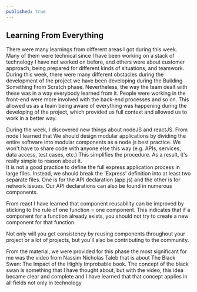 ```yaml
---
published: true
---
```

## Learning From Everything

There were many learnings from different areas I got during this week. Many of them were technical since I have been working on a stack of technology I have not worked on before, and others were about customer approach, being prepared for different kinds of situations, and teamwork.  
During this week, there were many different obstacles during the development of the project we have been developing during the Building Something From Scratch phase. Nevertheless, the way the team dealt with these was in a way everybody learned from it. People were working in the front-end were more involved with the back-end processes and so on. This allowed us as a team being aware of everything was happening during the developing of the project, which provided us full context and allowed us to work in a better way.  

During the week, I discovered new things about nodeJS and reactJS. From node I learned that We should design modular applications by dividing the entire software into modular components as a node.js best practice. We won't have to share code with anyone else this way (e.g. APIs, services, data access, test cases, etc.) This simplifies the procedure. As a result, it's really simple to reason about it.  
It is not a good practice to define the full express application process in large files. Instead, we should break the 'Express' definition into at least two separate files. One is for the API declaration (app.js) and the other is for network issues. Our API declarations can also be found in numerous components.  

From react I have learned that component reusability can be improved by sticking to the rule of one function = one component. This indicates that if a component for a function already exists, you should not try to create a new component for that function.  

Not only will you get consistency by reusing components throughout your project or a lot of projects, but you'll also be contributing to the community.  

From the material, we were provided for this phase the most significant for me was the video from Nassim Nicholas Taleb that is about The Black Swan: The Impact of the Highly Improbable book. The concept of the black swan is something that I have thought about, but with the video, this idea became clear and complete and I have learned that that concept applies in all fields not only in technology 
